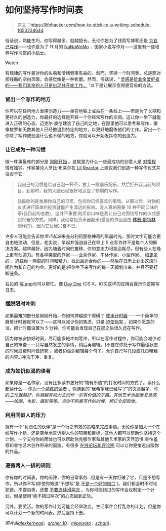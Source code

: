 # 如何坚持写作时间表

> 原文：<https://lifehacker.com/how-to-stick-to-a-writing-schedule-1653234644>

俗话说，熟能生巧，你写得越多，就越擅长。无论你是为了钱而写博客还是 [为自己写作](http://lifehacker.com/how-writing-regularly-changed-my-life-and-how-you-can-746865755)——也许是为了 11 月的 [NaNoWriMo](http://nanowrimo.org/) ，国家小说写作月——这里有一些培养写作习惯的小贴士。

Watch

有规律的写作是对你的头脑和情绪健康有益的。然而，坚持一个时间表，总是面对那残酷的空白页面，会感觉像是一种折磨。然而，俗话说，“ [灵感是给业余爱好者的——我们其余的人只是出现并开始工作。](http://lifehacker.com/inspiration-is-for-amateurs-the-rest-of-us-just-show-u-5972825) “以下是让展示变得更容易的方法。

### 留出一个写作的地方

你可以在任何地方发挥创造力——坐在地铁上或站在一条线上——但是为了长期和更持久的创造力，你最好的选择是开辟一个你经常写作的空间。这让你一坐下就能进入正确的心态。迈克尔·波伦建造了自己的之地，在那里他可以思考和写作，很像梭罗和无数其他人已经撤退到特定的地方，以更好地磨练他们的工作。留出一个你除了写作或创造什么也不做的地方，你就可以开始发挥你的创造力。

### 让它成为一种习惯

做一件事最难的部分是 [刚刚开始](http://lifehacker.com/getting-started-is-everything-5892576) 。这就是为什么一些最成功的创意人是 [对常规](http://lifehacker.com/this-graphic-details-the-daily-routines-of-famous-creat-1602464523) 情有独钟。作家兼诗人罗比·布莱尔在 [Lit Reactor](http://litreactor.com/columns/the-write-time-strategies-to-make-your-writing-schedule-sacred) 上建议我们创造一种写作仪式并投资于它:

> 我自己的习惯是给自己泡一杯茶，放上一段器乐配乐，然后打开我当前的项目。到那时，我的大脑已经很好地适应了预期的写作。

> 我鼓励的是发展你自己的习惯，包括你已经喜欢的事情。从那以后，对你的仪式进行简单的投资就能产生深远的影响。没人真的需要 16 种不同口味的茶(我目前的总数)，这并不重要:购买新口味是我让自己对围绕写作的仪式感到兴奋的方式。同样，我经常投资乐器配乐(最近的作品是由 [林赛·斯特林](http://lindseystirlingviolin.com/) 创作的)，因为它让我兴奋不已。

许多人可能会告诉你*早点起床*来充分利用那些神奇的早晨时光，那时文字可能会更自由地流动，但是，老实说，早起并强迫自己在早上 5 点写作并不是每个人的解决方案。越早越好，因为随着时间的推移，你的意志力可能会耗尽，但有些人在晚上更有创造力。有各种类型的作家——业余作家、午休作家、小型作家、 [和更多的](http://menwithpens.ca/writing-schedule/) 。追踪你一两周的时间和精力，找出最适合你的——然后在日历上划出这段时间作为和自己的约会。更好的是:把你坐下来写作的每一天都划出来，并且不要打断链条。

右边的 [写 app](http://lifehacker.com/the-best-apps-for-any-kind-of-writing-1563998071)也可以帮忙。像 [Day One](http://dayoneapp.com/) (OS X，iOS)这样的应用会提示你定期写日志。

### 摆脱限时冲刺

如果最难的部分是刚刚开始，你如何跨越这个障碍？ [使用计时器](https://lifehacker.com/use-a-timer-as-a-productivity-booster-and-sanity-minder-5638746)——一个简单的厨房计时器就可以了——这可以减少你的焦虑，只是 [迫使你写](http://hackerspace.lifehacker.com/a-delightful-obssession-with-timers-1462660941) 。如果你愿意的话，把计时器设置为 5 分钟，你可能会发现自己在那之后很久还在写作。

因为你被安排好时间，尽可能多地冲刺写作，所以在写作过程中，你可能会减少对自己的审查——只写自然发生的事情，稍后再编辑。(不要在你处于写作最佳状态的时候浪费时间做研究 ，或者边做边编辑每个句子。允许自己写几段或几页糟糕的内容。)冲洗干净，重复。

### 成为如饥似渴的读者

如果你是一名作家，没有比多读书更好的“物有所值”的打发时间的方式了。读什么都读什么— [作为一个熟练的读者](https://lifehacker.com/become-a-better-writer-by-learning-to-be-a-skilled-read-812014890) 。你遇到的“我希望我已经写了”的文章越多，你的*工作就越好，你就越有动力去创作一些有价值的东西。其他艺术也能激发灵感——绘画、电影、摄影等等。当你不积极写作的时候，把它全部吸收。*

### 利用同龄人的压力

拥有一个“负责任的伙伴”是一个行之有效的策略来完成事情。无论你是加入一个在线写作小组，还是简单地告诉别人你的项目和目标，其他人都可以帮助你坚持这个计划。一个支持你的团体也可以帮助你克服作家和其他艺术家的天然恐惧:害怕羞辱和害怕艺术创作带来的孤独。有很多 [在线论坛和评论圈](http://writeitsideways.com/how-online-writing-groups-help-you-get-published/) 可以让你更接近出版你的作品。

### 遵循两人一排的规则

你有你的时间表，你的闹钟，你的日常事务…但是有一天你打破了它，只是不想写作，所以你不写(即使你知道“不想写”是 [不是一个好的借口](http://lifehacker.com/what-to-do-when-you-just-dont-feel-like-working-1531571265) )。我们都会时不时地犯错。不要自责，还要 [不要连续滑两次](http://jamesclear.com/good-habits) 。为你可能错过的写作会议制定一个计划，但是使用“绝不错过两次”的心态回到正轨。

另外，要灵活。你的写作计划可能会经常改变。生活事件会打乱你的计划，但是你可以计划一个新的时间表。然后坚持下去。

*照片由*[*alexkerhead*](https://www.flickr.com/photos/alexkerhead/3611227577/sizes/z/)*，*[*archer 10*](https://www.flickr.com/photos/archer10/13967968430/sizes/z/)*，*[*mipeixoto*](https://www.flickr.com/photos/mlpeixoto/5351547427/sizes/z/)*，*[*schani*](https://www.flickr.com/photos/schani/14508908/sizes/z/)*，*